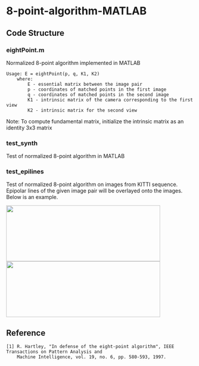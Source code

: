 # 8-point-algorithm-MATLAB

## Code Structure

### eightPoint.m
Normalized 8-point algorithm implemented in MATLAB

	Usage: E = eightPoint(p, q, K1, K2)
		where:
			E - essential matrix between the image pair
			p - coordinates of matched points in the first image
			q - coordinates of matched points in the second image
			K1 - intrinsic matrix of the camera corresponding to the first view
			K2 - intrinsic matrix for the second view
			
Note: To compute fundamental matrix, initialize the intrinsic matrix as an identity 3x3 matrix
	  
### test_synth
Test of normalized 8-point algorithm in MATLAB

### test_epilines
Test of normalized 8-point algorithm on images from KITTI sequence. Epipolar lines of the given image pair will be overlayed onto the images. Below is an example.

<img src="images/example1.png" width="413" height="150" align="middle"><img src="images/example2.png" width="413" height="150" align="middle">

## Reference

	[1] R. Hartley, "In defense of the eight-point algorithm", IEEE Transactions on Pattern Analysis and 
	    Machine Intelligence, vol. 19, no. 6, pp. 580-593, 1997.
